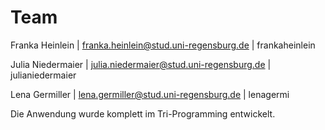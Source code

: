 # Team

Franka Heinlein | franka.heinlein@stud.uni-regensburg.de | frankaheinlein

Julia Niedermaier | julia.niedermaier@stud.uni-regensburg.de | julianiedermaier

Lena Germiller | lena.germiller@stud.uni-regensburg.de | lenagermi


Die Anwendung wurde komplett im Tri-Programming entwickelt. 

